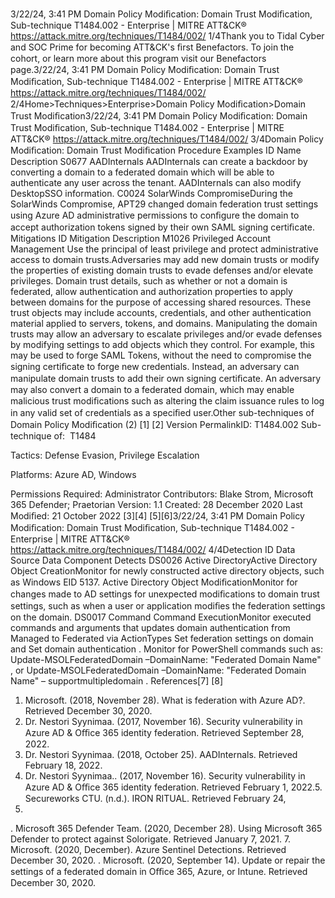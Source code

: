 3/22/24, 3:41 PM Domain Policy Modiﬁcation: Domain Trust Modiﬁcation, Sub-technique T1484.002 - Enterprise | MITRE ATT&CK®
https://attack.mitre.org/techniques/T1484/002/ 1/4Thank you to Tidal Cyber and SOC Prime for becoming ATT&CK's ﬁrst Benefactors. To join the cohort, or learn more about this program visit our
Benefactors page.3/22/24, 3:41 PM Domain Policy Modiﬁcation: Domain Trust Modiﬁcation, Sub-technique T1484.002 - Enterprise | MITRE ATT&CK®
https://attack.mitre.org/techniques/T1484/002/ 2/4Home>Techniques>Enterprise>Domain Policy Modiﬁcation>Domain Trust Modiﬁcation3/22/24, 3:41 PM Domain Policy Modiﬁcation: Domain Trust Modiﬁcation, Sub-technique T1484.002 - Enterprise | MITRE ATT&CK®
https://attack.mitre.org/techniques/T1484/002/ 3/4Domain Policy Modiﬁcation: Domain Trust Modiﬁcation
Procedure Examples
ID Name Description
S0677 AADInternals AADInternals can create a backdoor by converting a domain to a federated domain which will be able to
authenticate any user across the tenant. AADInternals can also modify DesktopSSO information.
C0024 SolarWinds
CompromiseDuring the SolarWinds Compromise, APT29 changed domain federation trust settings using Azure AD
administrative permissions to conﬁgure the domain to accept authorization tokens signed by their own
SAML signing certiﬁcate.
Mitigations
ID Mitigation Description
M1026 Privileged Account Management Use the principal of least privilege and protect administrative access to domain trusts.Adversaries may add new domain trusts or modify the properties of existing domain trusts to evade defenses and/or elevate privileges.
Domain trust details, such as whether or not a domain is federated, allow authentication and authorization properties to apply between
domains for the purpose of accessing shared resources. These trust objects may include accounts, credentials, and other authentication
material applied to servers, tokens, and domains.
Manipulating the domain trusts may allow an adversary to escalate privileges and/or evade defenses by modifying settings to add objects
which they control. For example, this may be used to forge SAML Tokens, without the need to compromise the signing certiﬁcate to forge
new credentials. Instead, an adversary can manipulate domain trusts to add their own signing certiﬁcate. An adversary may also convert a
domain to a federated domain, which may enable malicious trust modiﬁcations such as altering the claim issuance rules to log in any valid
set of credentials as a speciﬁed user.Other sub-techniques of Domain Policy Modiﬁcation (2)
[1]
[2]
Version PermalinkID: T1484.002
Sub-technique of:  T1484

Tactics: Defense Evasion, Privilege Escalation

Platforms: Azure AD, Windows

Permissions Required: Administrator
Contributors: Blake Strom, Microsoft 365 Defender; Praetorian
Version: 1.1
Created: 28 December 2020
Last Modiﬁed: 21 October 2022
[3][4]
[5][6]3/22/24, 3:41 PM Domain Policy Modiﬁcation: Domain Trust Modiﬁcation, Sub-technique T1484.002 - Enterprise | MITRE ATT&CK®
https://attack.mitre.org/techniques/T1484/002/ 4/4Detection
ID Data Source Data Component Detects
DS0026 Active DirectoryActive Directory
Object CreationMonitor for newly constructed active directory objects, such as Windows EID 5137.
Active Directory
Object
ModiﬁcationMonitor for changes made to AD settings for unexpected modiﬁcations to domain
trust settings, such as when a user or application modiﬁes the federation settings on
the domain.
DS0017 Command Command
ExecutionMonitor executed commands and arguments that updates domain authentication
from Managed to Federated via ActionTypes Set federation settings on domain
and Set domain authentication . Monitor for PowerShell commands such as:
Update-MSOLFederatedDomain –DomainName: "Federated Domain Name" , or
Update-MSOLFederatedDomain –DomainName: "Federated Domain Name" –
supportmultipledomain .
References[7]
[8]
1. Microsoft. (2018, November 28). What is federation with Azure
AD?. Retrieved December 30, 2020.
2. Dr. Nestori Syynimaa. (2017, November 16). Security
vulnerability in Azure AD & Oﬃce 365 identity federation.
Retrieved September 28, 2022.
3. Dr. Nestori Syynimaa. (2018, October 25). AADInternals.
Retrieved February 18, 2022.
4. Dr. Nestori Syynimaa.. (2017, November 16). Security
vulnerability in Azure AD & Oﬃce 365 identity federation.
Retrieved February 1, 2022.5. Secureworks CTU. (n.d.). IRON RITUAL. Retrieved February 24,
2022.
. Microsoft 365 Defender Team. (2020, December 28). Using
Microsoft 365 Defender to protect against Solorigate.
Retrieved January 7, 2021.
7. Microsoft. (2020, December). Azure Sentinel Detections.
Retrieved December 30, 2020.
. Microsoft. (2020, September 14). Update or repair the settings
of a federated domain in Oﬃce 365, Azure, or Intune. Retrieved
December 30, 2020.